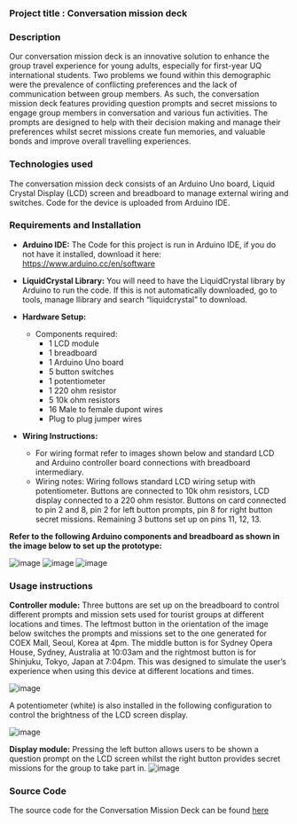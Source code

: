 ### Project title : Conversation mission deck

### Description

Our conversation mission deck is an innovative solution to enhance the group travel experience for young adults, especially for first-year UQ international students. Two problems we found within this demographic were the prevalence of conflicting preferences and the lack of communication between group members. As such, the conversation mission deck features providing question prompts and secret missions to engage group members in conversation and various fun activities. The prompts are designed to help with their decision making and manage their preferences whilst secret missions create fun memories, and valuable bonds and improve overall travelling experiences. 

### Technologies used

The conversation mission deck consists of an Arduino Uno board, Liquid Crystal Display (LCD) screen and breadboard to manage external wiring and switches. Code for the device is uploaded from Arduino IDE.

### Requirements and Installation

- **Arduino IDE:** The Code for this project is run in Arduino IDE, if you do not have it installed, download it here: https://www.arduino.cc/en/software
- **LiquidCrystal Library:** You will need to have the LiquidCrystal library by Arduino to run the code. If this is not automatically downloaded, go to tools, manage llibrary and search “liquidcrystal” to download.
- **Hardware Setup:**
   - Components required:
      - 1 LCD module
      - 1 breadboard
      - 1 Arduino Uno board
      - 5 button switches
      - 1 potentiometer
      - 1 220 ohm resistor
      - 5 10k ohm resistors
      - 16 Male to female dupont wires
      - Plug to plug jumper wires

 - **Wiring Instructions:**
      - For wiring format refer to images shown below and standard LCD and Arduino controller board connections with breadboard intermediary.
      - Wiring notes: Wiring follows standard LCD wiring setup with potentiometer. Buttons are connected to 10k ohm resistors, LCD display connected to a 220 ohm resistor. Buttons on card connected to pin 2 and 8, pin 2 for left button prompts, pin 8 for right button secret missions. Remaining 3 buttons set up on pins 11, 12, 13.


**Refer to the following Arduino components and breadboard as shown in the image below to set up the prototype:**
 
![image](https://github.com/user-attachments/assets/8129e1a8-21e4-47e2-bbd0-1acdfba3d144)
![image](https://github.com/user-attachments/assets/4a347829-c3af-486b-84e5-56df4bddae3e)
![image](https://github.com/user-attachments/assets/3ad9a65a-08fc-4de6-b517-993a6216c061)

### Usage instructions

**Controller module:** Three buttons are set up on the breadboard to control different prompts and mission sets used for tourist groups at different locations and times. The leftmost button in the orientation of the image below switches the prompts and missions set to the one generated for COEX Mall, Seoul, Korea at 4pm. The middle button is for Sydney Opera House, Sydney, Australia at 10:03am and the rightmost button is for Shinjuku, Tokyo, Japan at 7:04pm. This was designed to simulate the user’s experience when using this device at different locations and times.

![image](https://github.com/user-attachments/assets/4f39b647-f5f7-497a-a30b-1b6cb70fc085)


A potentiometer (white) is also installed in the following configuration to control the brightness of the LCD screen display.

 
![image](https://github.com/user-attachments/assets/bd050ea4-aba9-4c9c-b175-ce744d85b44b)

**Display module:**  Pressing the left button allows users to be shown a question prompt on the LCD screen whilst the right button provides secret missions for the group to take part in. 
![image](https://github.com/user-attachments/assets/b09a153c-fd8f-4428-9615-6fb39c4d29a0)


### Source Code

The source code for the Conversation Mission Deck can be found  [here](https://github.com/brianch01/DECO3500-The_Visionaries/blob/main/src/conversationMissionDeck/conversationMissionDeck.ino)
